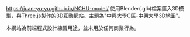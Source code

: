 https://juan-yu-yu.github.io/NCHU-model/
使用Blender(.glb)檔案匯入3D模型，與Three.js製作的3D互動網站。主題為"中興大學C區-中興大學3D地圖"。

本網站為前端程式設計練習用途，並未用於任何商業行為。
